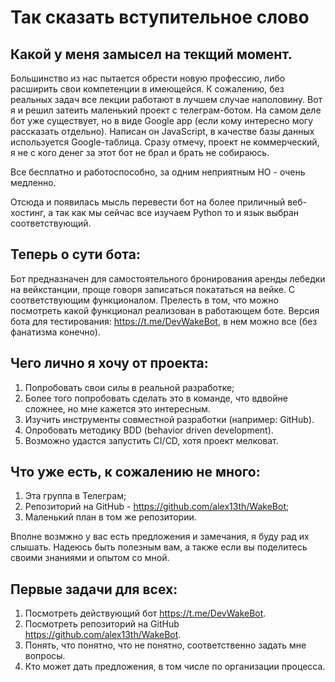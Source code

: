 # Так сказать вступительное слово

## Какой у меня замысел на текщий момент.
Большинство из нас пытается обрести новую профессию, либо расширить свои компетенции в имеющейся.
К сожалению, без реальных задач все лекции работают в лучшем случае наполовину.
Вот я и решил затеить маленький проект с телеграм-ботом.
На самом деле бот уже существует, но в виде Google app (если кому интересно могу рассказать отдельно). Написан он JavaScript, в качестве базы данных используется Google-таблица.
Сразу отмечу, проект не коммерческий, я не с кого денег за этот бот не брал и брать не собираюсь.


Все бесплатно и работоспособно, за одним неприятным НО - очень медленно.


Отсюда и появилась мысль перевести бот на более приличный веб-хостинг, а так как мы сейчас все изучаем Python то и язык выбран соответствующий.

## Теперь о сути бота:
Бот предназначен для самостоятельного бронирования аренды лебедки на вейкстанции, проще говоря записаться покататься на вейке.
С соответствующим функционалом.
Прелесть в том, что можно посмотреть какой функционал реализован в работающем боте.
Версия бота для тестирования: https://t.me/DevWakeBot, в нем можно все (без фанатизма конечно).

## Чего лично я хочу от проекта:
1. Попробовать свои силы в реальной разработке;
2. Более того попробовать сделать это в команде, что вдвойне сложнее, но мне кажется это интересным.
3. Изучить инструменты совместной разработки (например: GitHub).
4. Опробовать методику BDD (behavior driven development).
5. Возможно удастся запустить CI/CD, хотя проект мелковат.

## Что уже есть, к сожалению не много:
1. Эта группа в Телеграм;
2. Репозиторий на GitHub - https://github.com/alex13th/WakeBot;
3. Маленький план в том же репозитории.


Вполне возмжно у вас есть предложения и замечания, я буду рад их слышать.
Надеюсь быть полезным вам, а также если вы поделитесь своими знаниями и опытом со мной.

## Первые задачи для всех:
1. Посмотреть действующий бот https://t.me/DevWakeBot.
2. Посмотреть репозиторий на GitHub https://github.com/alex13th/WakeBot.
3. Понять, что понятно, что не понятно, соответственно задать мне вопросы.
4. Кто может дать предложения, в том числе по организации процесса.

